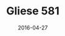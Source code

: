 ---
layout: post
title: Gliese 581
name: gliese_581
img: Gliese581.png
date: 2016-04-27
alt: image-alt
description: "There be sea creatures!"
image_items: [
    {
        title: Altus Crust-Teuthida,
        img: P010_Cre_RenderFlat.jpg,
        description: ""
    },
    {
        title: Magnus Chelonia,
        img: P005_FinalDone_2.jpg,
        description: ""
    },
    {
        img: FinalLeftAngle3d.jpg,
        description: ""
    },
    {
        img: BackLeftAngle3d.jpg,
        description: ""
    },
    {
        title: S.M.P. aka Slow Moving Predator,
        img: P006_FinalImage_2.jpg,
        description: ""
    },
    {
        img: smp_2.jpg,
        description: ""
    },
    
]
---